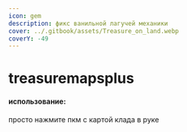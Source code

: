 ```yaml
---
icon: gem
description: фикс ванильной лагучей механики
cover: ../.gitbook/assets/Treasure_on_land.webp
coverY: -49
---
```


# treasuremapsplus

#### использование:

просто нажмите пкм с картой клада в руке&#x20;
